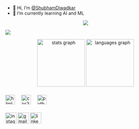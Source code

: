 - 👋 Hi, I’m [@ShubhamDiwadkar](https://github.com/Shubham-Diwadkar)
- 🌱 I’m currently learning AI and ML
<div align="center">
  <img src="https://streak-stats.demolab.com/?user=Shubham-Diwadkar&theme=python-dark">
  <!---<img src="https://git.io/streak-stats">--->
</div>

<!---[![GitHub Streak](https://streak-stats.demolab.com/?user=Shubham-Diwadkar&theme=python-dark)](https://git.io/streak-stats)--->
[![](https://visitcount.itsvg.in/api?id=Shubham-Diwadkar&label=Profile%20Views&color=1&pretty=true)](https://visitcount.itsvg.in)

<div align="center">
  <img src="https://github-readme-stats.vercel.app/api?username=Shubham-Diwadkar&hide_title=false&hide_rank=false&show_icons=true&include_all_commits=true&count_private=true&disable_animations=false&theme=dracula&locale=en&hide_border=false" height="150" alt="stats graph"  />
  <img src="https://github-readme-stats.vercel.app/api/top-langs?username=Shubham-Diwadkar&locale=en&hide_title=false&layout=compact&card_width=320&langs_count=5&theme=dracula&hide_border=false" height="150" alt="languages graph"  />
</div>

###
<!---
<img align="right" height="150" src="https://i.imgflip.com/65efzo.gif"  />
--->
###

<div align="left">
  <!---
  <img src="https://cdn.jsdelivr.net/gh/devicons/devicon/icons/javascript/javascript-original.svg" height="30" alt="javascript logo"  />
  <img width="12" />
  <img src="https://cdn.jsdelivr.net/gh/devicons/devicon/icons/typescript/typescript-original.svg" height="30" alt="typescript logo"  />
  <img width="12" />
  <img src="https://cdn.jsdelivr.net/gh/devicons/devicon/icons/react/react-original.svg" height="30" alt="react logo"  />
  <img width="12" />
  --->
  <img src="https://cdn.jsdelivr.net/gh/devicons/devicon/icons/html5/html5-original.svg" height="30" alt="html5 logo"  />
  <img width="12" />
  <img src="https://cdn.jsdelivr.net/gh/devicons/devicon/icons/css3/css3-original.svg" height="30" alt="css3 logo"  />
  <img width="12" />
  <img src="https://cdn.jsdelivr.net/gh/devicons/devicon/icons/python/python-original.svg" height="30" alt="python logo"  />
  <img width="12" />
  <!---
  <img src="https://cdn.jsdelivr.net/gh/devicons/devicon/icons/csharp/csharp-original.svg" height="30" alt="csharp logo"  />
  --->
</div>

###

<div align="left">
  <!---
  <img src="https://img.shields.io/static/v1?message=Youtube&logo=youtube&label=&color=FF0000&logoColor=white&labelColor=&style=for-the-badge" height="35" alt="youtube logo"  />
  --->
  <img src="https://img.shields.io/static/v1?message=Instagram&logo=instagram&label=&color=E4405F&logoColor=white&labelColor=&style=for-the-badge" height="35" alt="instagram logo"  />
  <!---
  <img src="https://img.shields.io/static/v1?message=Twitch&logo=twitch&label=&color=9146FF&logoColor=white&labelColor=&style=for-the-badge" height="35" alt="twitch logo"  />
  <img src="https://img.shields.io/static/v1?message=Discord&logo=discord&label=&color=7289DA&logoColor=white&labelColor=&style=for-the-badge" height="35" alt="discord logo"  />
--->
  <img src="https://img.shields.io/static/v1?message=Gmail&logo=gmail&label=&color=D14836&logoColor=white&labelColor=&style=for-the-badge" height="35" alt="gmail logo"  />
  <img src="https://img.shields.io/static/v1?message=LinkedIn&logo=linkedin&label=&color=0077B5&logoColor=white&labelColor=&style=for-the-badge" height="35" alt="linkedin logo"  />
</div>

###
<!---
<br clear="both">

<img src="https://raw.githubusercontent.com/Shubham-Diwadkar/Shubham-Diwadkar/output/snake.svg" alt="Snake animation" />
--->
###

<!---
Shubham-Diwadkar/Shubham-Diwadkar is a ✨ special ✨ repository because its `README.md` (this file) appears on your GitHub profile.
You can click the Preview link to take a look at your changes.
--->

